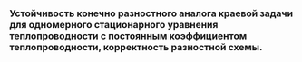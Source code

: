 ### Устойчивость конечно разностного аналога краевой задачи для одномерного стационарного уравнения теплопроводности с постоянным коэффициентом теплопроводности, корректность разностной схемы.

